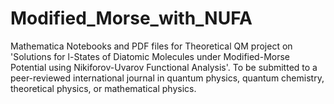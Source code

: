 # Modified_Morse_with_NUFA
Mathematica Notebooks and PDF files for Theoretical QM project on 'Solutions for l-States of Diatomic Molecules under Modified-Morse Potential using Nikiforov-Uvarov Functional Analysis'.
To be submitted to a peer-reviewed international journal in quantum physics, quantum chemistry, theoretical physics, or mathematical physics.
